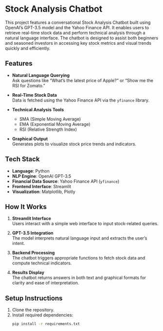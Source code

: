 # Stock Analysis Chatbot

This project features a conversational Stock Analysis Chatbot built using OpenAI’s GPT-3.5 model and the Yahoo Finance API. It enables users to retrieve real-time stock data and perform technical analysis through a natural language interface. The chatbot is designed to assist both beginners and seasoned investors in accessing key stock metrics and visual trends quickly and efficiently.

## Features

- **Natural Language Querying**  
  Ask questions like “What’s the latest price of Apple?” or “Show me the RSI for Zomato.”

- **Real-Time Stock Data**  
  Data is fetched using the Yahoo Finance API via the `yfinance` library.

- **Technical Analysis Tools**  
  - SMA (Simple Moving Average)  
  - EMA (Exponential Moving Average)  
  - RSI (Relative Strength Index)

- **Graphical Output**  
  Generates plots to visualize stock price trends and indicators.

## Tech Stack

- **Language**: Python  
- **NLP Engine**: OpenAI GPT-3.5  
- **Financial Data Source**: Yahoo Finance API (`yfinance`)  
- **Frontend Interface**: Streamlit  
- **Visualization**: Matplotlib, Plotly

## How It Works

1. **Streamlit Interface**  
   Users interact with a simple web interface to input stock-related queries.

2. **GPT-3.5 Integration**  
   The model interprets natural language input and extracts the user’s intent.

3. **Backend Processing**  
   The chatbot triggers appropriate functions to fetch stock data and compute technical indicators.

4. **Results Display**  
   The chatbot returns answers in both text and graphical formats for clarity and ease of interpretation.

## Setup Instructions

1. Clone the repository.
2. Install required dependencies:
   ```bash
   pip install -r requirements.txt
